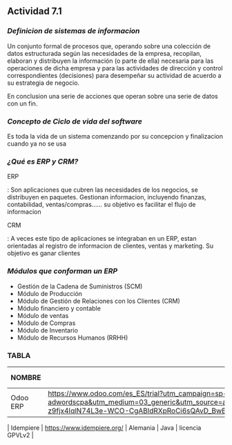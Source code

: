 ## Actividad 7.1

### *Definicion de sistemas de informacion*

Un conjunto formal de procesos que, operando sobre una colección de datos
estructurada según las necesidades de la empresa, recopilan, elaboran y distribuyen la
información (o parte de ella) necesaria para las operaciones de dicha empresa y para las
actividades de dirección y control correspondientes (decisiones) para desempeñar su
actividad de acuerdo a su estrategia de negocio.

En conclusion una serie de acciones que operan sobre una serie de datos con un fin.

### *Concepto de Ciclo de vida del software*

Es toda la vida de un sistema comenzando por su concepcion y finalizacion cuando ya no se usa

### *¿Qué es ERP y CRM?*

ERP

: Son aplicaciones que cubren las necesidades de los negocios, se distribuyen en paquetes. Gestionan informacion, incluyendo finanzas, contabilidad, ventas/compras...... su objetivo es facilitar el flujo de informacion

CRM

: A veces este tipo de aplicaciones se integraban en un ERP, estan orientadas al registro de informacion de clientes, ventas y marketing. Su objetivo es ganar clientes

### *Módulos que conforman un ERP*

- Gestión de la Cadena de Suministros (SCM)
- Módulo de Producción
- Módulo de Gestión de Relaciones con los Clientes (CRM)
- Módulo financiero y contable
- Módulo de ventas
- Módulo de Compras
- Módulo de Inventario
- Módulo de Recursos Humanos (RRHH)

### TABLA 

| NOMBRE | URL | PAIS DE DESARROLLO | LENGUAJE DE PROGRAMACIÓN | TIPO DE LICENCIA |
| -- | -- | -- | -- | -- |
| Odoo ERP  | https://www.odoo.com/es_ES/trial?utm_campaign=sp-adwordscpa&utm_medium=03_generic&utm_source=adwords&gclid=CjwKCAjw_LL2BRAkEiwAv2Y3SfOCTQD2kwXU1bTzS5czguk-z9fjx4IqlN74L3e-WCO-CgABldRXpRoCi6sQAvD_BwE | Bélgica | Python | licencia LGPLv3  |

| Idempiere | https://www.idempiere.org/ | Alemania  | Java | licencia GPVLv2 |